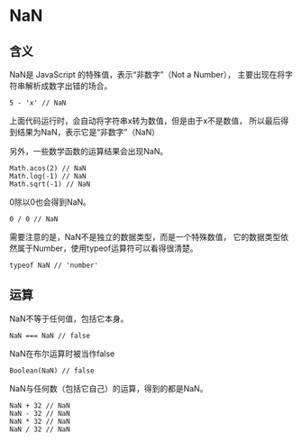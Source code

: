 NaN
=

含义
---

NaN是 JavaScript 的特殊值，表示“非数字”（Not a Number），
主要出现在将字符串解析成数字出错的场合。
		

    5 - 'x' // NaN
    
上面代码运行时，会自动将字符串x转为数值，但是由于x不是数值，
所以最后得到结果为NaN，表示它是“非数字”（NaN）

另外，一些数学函数的运算结果会出现NaN。	
    
    Math.acos(2) // NaN
    Math.log(-1) // NaN
    Math.sqrt(-1) // NaN
        
        
0除以0也会得到NaN。
    
    0 / 0 // NaN
		
需要注意的是，NaN不是独立的数据类型，而是一个特殊数值，
它的数据类型依然属于Number，使用typeof运算符可以看得很清楚。

    typeof NaN // 'number'	
		
		
运算
--

NaN不等于任何值，包括它本身。

    NaN === NaN // false
	
NaN在布尔运算时被当作false
	
    Boolean(NaN) // false

NaN与任何数（包括它自己）的运算，得到的都是NaN。
	
    NaN + 32 // NaN
    NaN - 32 // NaN
    NaN * 32 // NaN
    NaN / 32 // NaN






